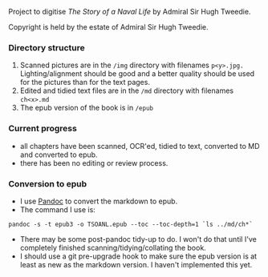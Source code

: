 Project to digitise *The Story of a Naval Life* by Admiral Sir Hugh Tweedie.

Copyright is held by the estate of Admiral Sir Hugh Tweedie.

### Directory structure

1. Scanned pictures are in the `/img` directory with filenames `p<y>.jpg.` Lighting/alignment should be good and a better quality should be used for the pictures than for the text pages.
2. Edited and tidied text files are in the `/md` directory with filenames `ch<x>.md`
5. The epub version of the book is in `/epub`

### Current progress

- all chapters have been scanned, OCR'ed, tidied to text, converted to MD and converted to epub.
- there has been no editing or review process.

### Conversion to epub

- I use [Pandoc](http://pandoc.org/) to convert the markdown to epub.
- The command I use is:

```
pandoc -s -t epub3 -o TSOANL.epub --toc --toc-depth=1 `ls ../md/ch*`
```

- There may be some post-pandoc tidy-up to do. I won't do that until I've completely finished scanning/tidying/collating the book.
- I should use a git pre-upgrade hook to make sure the epub version is at least as new as the markdown version. I haven't implemented this yet.
